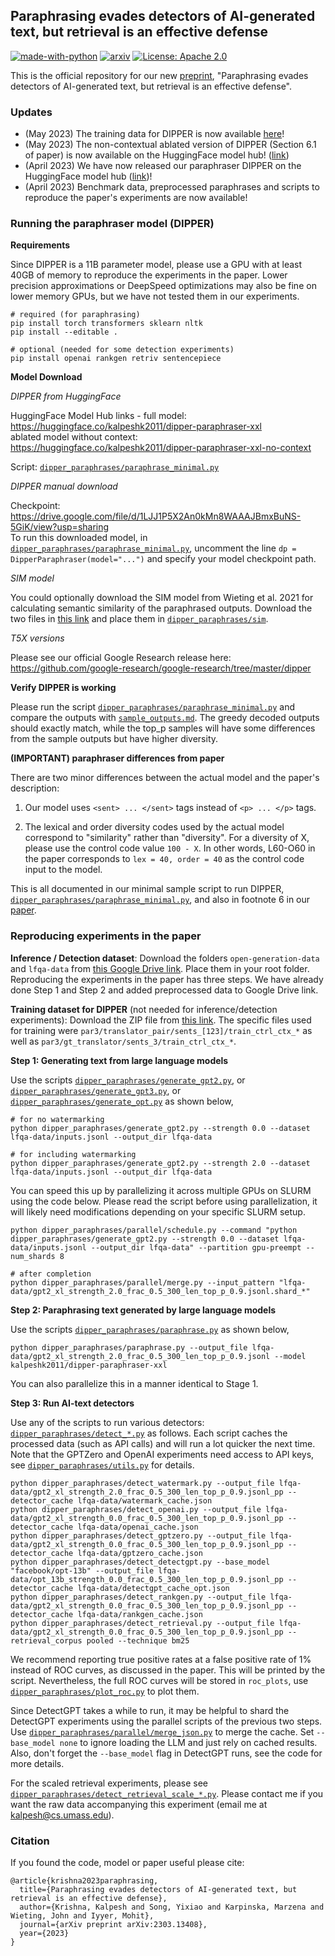 ## Paraphrasing evades detectors of AI-generated text, but retrieval is an effective defense

[![made-with-python](https://img.shields.io/badge/Made%20with-Python-red.svg)](#python)
[![arxiv](https://img.shields.io/badge/arXiv-2303.13408-b31b1b.svg)](https://arxiv.org/abs/2303.13408)
[![License: Apache 2.0](https://img.shields.io/badge/License-Apache--2.0-blue.svg)](https://opensource.org/licenses/Apache-2.0)

This is the official repository for our new [preprint](https://arxiv.org/pdf/2303.13408.pdf), "Paraphrasing evades detectors of AI-generated text, but retrieval is an effective defense".

### Updates

* (May 2023) The training data for DIPPER is now available [here](https://storage.googleapis.com/gresearch/dipper/dipper-training-data.zip)!
* (May 2023) The non-contextual ablated version of DIPPER (Section 6.1 of paper) is now available on the HuggingFace model hub! ([link](https://huggingface.co/kalpeshk2011/dipper-paraphraser-xxl-no-context))
* (April 2023) We have now released our paraphraser DIPPER on the HuggingFace model hub ([link](https://huggingface.co/kalpeshk2011/dipper-paraphraser-xxl))!
* (April 2023) Benchmark data, preprocessed paraphrases and scripts to reproduce the paper's experiments are now available!

### Running the paraphraser model (DIPPER)

**Requirements**

Since DIPPER is a 11B parameter model, please use a GPU with at least 40GB of memory to reproduce the experiments in the paper. Lower precision approximations or DeepSpeed optimizations may also be fine on lower memory GPUs, but we have not tested them in our experiments.

```
# required (for paraphrasing)
pip install torch transformers sklearn nltk
pip install --editable .

# optional (needed for some detection experiments)
pip install openai rankgen retriv sentencepiece
```

**Model Download**

*DIPPER from HuggingFace*

HuggingFace Model Hub links -
full model: https://huggingface.co/kalpeshk2011/dipper-paraphraser-xxl  
ablated model without context: https://huggingface.co/kalpeshk2011/dipper-paraphraser-xxl-no-context

Script: [`dipper_paraphrases/paraphrase_minimal.py`](dipper_paraphrases/paraphrase_minimal.py)

*DIPPER manual download*

Checkpoint: https://drive.google.com/file/d/1LJJ1P5X2An0kMn8WAAAJBmxBuNS-5GiK/view?usp=sharing  
To run this downloaded model, in [`dipper_paraphrases/paraphrase_minimal.py`](dipper_paraphrases/paraphrase_minimal.py), uncomment the line `dp = DipperParaphraser(model="...")` and specify your model checkpoint path.

*SIM model*

You could optionally download the SIM model from Wieting et al. 2021 for calculating semantic similarity of the paraphrased outputs. Download the two files in [this link](https://drive.google.com/drive/folders/1rOOYF3ioDD_Nm0sduhD6ZE1xdUQQKqvG?usp=sharing) and place them in [`dipper_paraphrases/sim`](dipper_paraphrases/sim).

*T5X versions*

Please see our official Google Research release here: https://github.com/google-research/google-research/tree/master/dipper

**Verify DIPPER is working**

Please run the script [`dipper_paraphrases/paraphrase_minimal.py`](dipper_paraphrases/paraphrase_minimal.py) and compare the outputs with [`sample_outputs.md`](sample_outputs.md). The greedy decoded outputs should exactly match, while the top_p samples will have some differences from the sample outputs but have higher diversity.

**(IMPORTANT) paraphraser differences from paper**

There are two minor differences between the actual model and the paper's description:

1. Our model uses `<sent> ... </sent>` tags instead of `<p> ... </p>` tags.

2. The lexical and order diversity codes used by the actual model correspond to "similarity" rather than "diversity". For a diversity of X, please use the control code value `100 - X`. In other words, L60-O60 in the paper corresponds to `lex = 40, order = 40` as the control code input to the model.

This is all documented in our minimal sample script to run DIPPER, [`dipper_paraphrases/paraphrase_minimal.py`](dipper_paraphrases/paraphrase_minimal.py), and also in footnote 6 in our [paper](https://arxiv.org/pdf/2303.13408.pdf).

### Reproducing experiments in the paper

**Inference / Detection dataset**: Download the folders `open-generation-data` and `lfqa-data` from [this Google Drive link](https://drive.google.com/drive/folders/1mPROenBB0fzLO9AX4fe71k0UYv0xt3X1?usp=share_link). Place them in your root folder. Reproducing the experiments in the paper has three steps. We have already done Step 1 and Step 2 and added preprocessed data to Google Drive link.

**Training dataset for DIPPER** (not needed for inference/detection experiments): Download the ZIP file from [this link](https://storage.googleapis.com/gresearch/dipper/dipper-training-data.zip). The specific files used for training were `par3/translator_pair/sents_[123]/train_ctrl_ctx_*` as well as `par3/gt_translator/sents_3/train_ctrl_ctx_*`.

**Step 1: Generating text from large language models**

Use the scripts [`dipper_paraphrases/generate_gpt2.py`](dipper_paraphrases/generate_gpt3.py), or [`dipper_paraphrases/generate_gpt3.py`](dipper_paraphrases/generate_gpt3.py), or [`dipper_paraphrases/generate_opt.py`](dipper_paraphrases/generate_opt.py) as shown below,

```
# for no watermarking
python dipper_paraphrases/generate_gpt2.py --strength 0.0 --dataset lfqa-data/inputs.jsonl --output_dir lfqa-data

# for including watermarking
python dipper_paraphrases/generate_gpt2.py --strength 2.0 --dataset lfqa-data/inputs.jsonl --output_dir lfqa-data
```

You can speed this up by parallelizing it across multiple GPUs on SLURM using the code below. Please read the script before using parallelization, it will likely need modifications depending on your specific SLURM setup.

```
python dipper_paraphrases/parallel/schedule.py --command "python dipper_paraphrases/generate_gpt2.py --strength 0.0 --dataset lfqa-data/inputs.jsonl --output_dir lfqa-data" --partition gpu-preempt --num_shards 8

# after completion
python dipper_paraphrases/parallel/merge.py --input_pattern "lfqa-data/gpt2_xl_strength_2.0_frac_0.5_300_len_top_p_0.9.jsonl.shard_*"
```

**Step 2: Paraphrasing text generated by large language models**

Use the scripts [`dipper_paraphrases/paraphrase.py`](dipper_paraphrases/paraphrase.py) as shown below,

```
python dipper_paraphrases/paraphrase.py --output_file lfqa-data/gpt2_xl_strength_2.0_frac_0.5_300_len_top_p_0.9.jsonl --model kalpeshk2011/dipper-paraphraser-xxl
```

You can also parallelize this in a manner identical to Stage 1.

**Step 3: Run AI-text detectors**

Use any of the scripts to run various detectors: [`dipper_paraphrases/detect_*.py`](dipper_paraphrases) as follows. Each script caches the processed data (such as API calls) and will run a lot quicker the next time. Note that the GPTZero and OpenAI experiments need access to API keys, see [`dipper_paraphrases/utils.py`](dipper_paraphrases/utils.py) for details.

```
python dipper_paraphrases/detect_watermark.py --output_file lfqa-data/gpt2_xl_strength_2.0_frac_0.5_300_len_top_p_0.9.jsonl_pp --detector_cache lfqa-data/watermark_cache.json
python dipper_paraphrases/detect_openai.py --output_file lfqa-data/gpt2_xl_strength_0.0_frac_0.5_300_len_top_p_0.9.jsonl_pp --detector_cache lfqa-data/openai_cache.json
python dipper_paraphrases/detect_gptzero.py --output_file lfqa-data/gpt2_xl_strength_0.0_frac_0.5_300_len_top_p_0.9.jsonl_pp --detector_cache lfqa-data/gptzero_cache.json
python dipper_paraphrases/detect_detectgpt.py --base_model "facebook/opt-13b" --output_file lfqa-data/opt_13b_strength_0.0_frac_0.5_300_len_top_p_0.9.jsonl_pp --detector_cache lfqa-data/detectgpt_cache_opt.json
python dipper_paraphrases/detect_rankgen.py --output_file lfqa-data/gpt2_xl_strength_0.0_frac_0.5_300_len_top_p_0.9.jsonl_pp --detector_cache lfqa-data/rankgen_cache.json
python dipper_paraphrases/detect_retrieval.py --output_file lfqa-data/gpt2_xl_strength_0.0_frac_0.5_300_len_top_p_0.9.jsonl_pp --retrieval_corpus pooled --technique bm25
```

We recommend reporting true positive rates at a false positive rate of 1% instead of ROC curves, as discussed in the paper. This will be printed by the script. Nevertheless, the full ROC curves will be stored in `roc_plots`, use [`dipper_paraphrases/plot_roc.py`](dipper_paraphrases/plot_roc.py) to plot them.

Since DetectGPT takes a while to run, it may be helpful to shard the DetectGPT experiments using the parallel scripts of the previous two steps. Use [`dipper_paraphrases/parallel/merge_json.py`](dipper_paraphrases/parallel/merge_json.py) to merge the cache. Set `--base_model none` to ignore loading the LLM and just rely on cached results. Also, don't forget the `--base_model` flag in DetectGPT runs, see the code for more details.

For the scaled retrieval experiments, please see [`dipper_paraphrases/detect_retrieval_scale_*.py`](dipper_paraphrases). Please contact me if you want the raw data accompanying this experiment (email me at kalpesh@cs.umass.edu).

### Citation

If you found the code, model or paper useful please cite:

```
@article{krishna2023paraphrasing,
  title={Paraphrasing evades detectors of AI-generated text, but retrieval is an effective defense},
  author={Krishna, Kalpesh and Song, Yixiao and Karpinska, Marzena and Wieting, John and Iyyer, Mohit},
  journal={arXiv preprint arXiv:2303.13408},
  year={2023}
}
```
